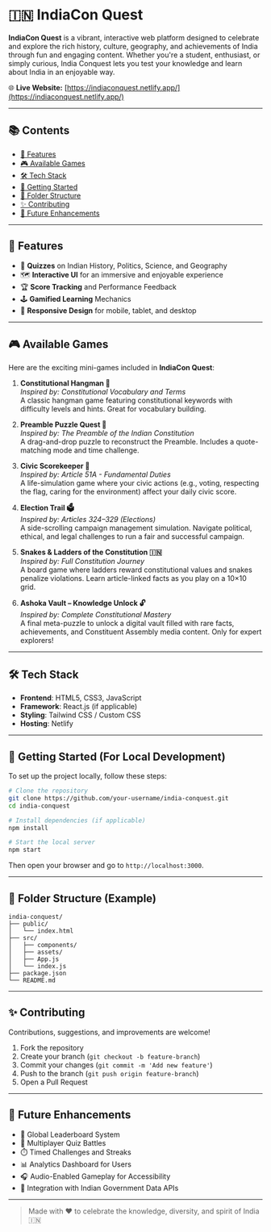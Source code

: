# 🇮🇳 IndiaCon Quest

**IndiaCon Quest** is a vibrant, interactive web platform designed to celebrate and explore the rich history, culture, geography, and achievements of India through fun and engaging content. Whether you're a student, enthusiast, or simply curious, India Conquest lets you test your knowledge and learn about India in an enjoyable way.

🌐 **Live Website:** [https://indiaconquest.netlify.app/](https://indiaconquest.netlify.app/)

---

## 📚 Contents

- [🎯 Features](#-features)
- [🎮 Available Games](#-available-games)
- [🛠️ Tech Stack](#️-tech-stack)
- [🚀 Getting Started](#-getting-started-for-local-development)
- [📁 Folder Structure](#-folder-structure-example)
- [✨ Contributing](#-contributing)
- [🧠 Future Enhancements](#-future-enhancements)

---

## 🎯 Features

- 🧠 **Quizzes** on Indian History, Politics, Science, and Geography
- 🗺️ **Interactive UI** for an immersive and enjoyable experience
- 🏆 **Score Tracking** and Performance Feedback
- 🕹️ **Gamified Learning** Mechanics
- 📱 **Responsive Design** for mobile, tablet, and desktop

---

## 🎮 Available Games

Here are the exciting mini-games included in **IndiaCon Quest**:

1. **Constitutional Hangman 🎯**  
   _Inspired by: Constitutional Vocabulary and Terms_  
   A classic hangman game featuring constitutional keywords with difficulty levels and hints. Great for vocabulary building.

2. **Preamble Puzzle Quest 🧩**  
   _Inspired by: The Preamble of the Indian Constitution_  
   A drag-and-drop puzzle to reconstruct the Preamble. Includes a quote-matching mode and time challenge.

3. **Civic Scorekeeper 👥**  
   _Inspired by: Article 51A - Fundamental Duties_  
   A life-simulation game where your civic actions (e.g., voting, respecting the flag, caring for the environment) affect your daily civic score.

4. **Election Trail 🗳️**  
   _Inspired by: Articles 324–329 (Elections)_  
   A side-scrolling campaign management simulation. Navigate political, ethical, and legal challenges to run a fair and successful campaign.

5. **Snakes & Ladders of the Constitution 🇮🇳**  
   _Inspired by: Full Constitution Journey_  
   A board game where ladders reward constitutional values and snakes penalize violations. Learn article-linked facts as you play on a 10×10 grid.

6. **Ashoka Vault – Knowledge Unlock 🔓**  
   _Inspired by: Complete Constitutional Mastery_  
   A final meta-puzzle to unlock a digital vault filled with rare facts, achievements, and Constituent Assembly media content. Only for expert explorers!

---

## 🛠️ Tech Stack

- **Frontend**: HTML5, CSS3, JavaScript
- **Framework**: React.js (if applicable)
- **Styling**: Tailwind CSS / Custom CSS
- **Hosting**: Netlify

---

## 🚀 Getting Started (For Local Development)

To set up the project locally, follow these steps:

```bash
# Clone the repository
git clone https://github.com/your-username/india-conquest.git
cd india-conquest

# Install dependencies (if applicable)
npm install

# Start the local server
npm start
````

Then open your browser and go to `http://localhost:3000`.

---

## 📁 Folder Structure (Example)

```
india-conquest/
├── public/
│   └── index.html
├── src/
│   ├── components/
│   ├── assets/
│   ├── App.js
│   └── index.js
├── package.json
└── README.md
```

---

## ✨ Contributing

Contributions, suggestions, and improvements are welcome!

1. Fork the repository
2. Create your branch (`git checkout -b feature-branch`)
3. Commit your changes (`git commit -m 'Add new feature'`)
4. Push to the branch (`git push origin feature-branch`)
5. Open a Pull Request

---

## 🧠 Future Enhancements

* 🔢 Global Leaderboard System
* 👥 Multiplayer Quiz Battles
* ⏱️ Timed Challenges and Streaks
* 📊 Analytics Dashboard for Users
* 🎧 Audio-Enabled Gameplay for Accessibility
* 🔗 Integration with Indian Government Data APIs

---

> Made with ❤️ to celebrate the knowledge, diversity, and spirit of India 🇮🇳

```
